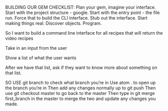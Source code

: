 BUILDING OUR GEM
CHECKLIST:
Plan your gem, imagine your interface.
Start with the project structure - google.
Start with the entry point - the file run.
Force that to build the CLI interface.
Stub out the interface.
Start making things real.
Discover objects.
Program.

So I want to build a command line interface for all recipes that will return the video recipes

Take in an input from the user

Show a list of what the user wants

After we have that list, ask if they want to know more about something on that list.

SO USE git branch to check what branch you’re in
Use atom . to open up the branch you’re in
Then add any changes normally up to git push
Then use git checkout master to go back to the master
Then type in git merge first_branch in the master to merge the two and update any changes you made.
